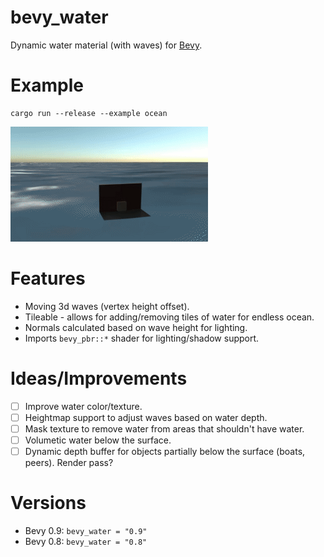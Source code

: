 # bevy_water

Dynamic water material (with waves) for [Bevy](https://bevyengine.org/).

# Example

```
cargo run --release --example ocean
```
![](showcase.gif)

# Features

- Moving 3d waves (vertex height offset).
- Tileable - allows for adding/removing tiles of water for endless ocean.
- Normals calculated based on wave height for lighting.
- Imports `bevy_pbr::*` shader for lighting/shadow support.

# Ideas/Improvements

- [ ] Improve water color/texture.
- [ ] Heightmap support to adjust waves based on water depth.
- [ ] Mask texture to remove water from areas that shouldn't have water.
- [ ] Volumetic water below the surface.
- [ ] Dynamic depth buffer for objects partially below the surface (boats, peers).  Render pass?

# Versions

- Bevy 0.9: `bevy_water = "0.9"`
- Bevy 0.8: `bevy_water = "0.8"`
